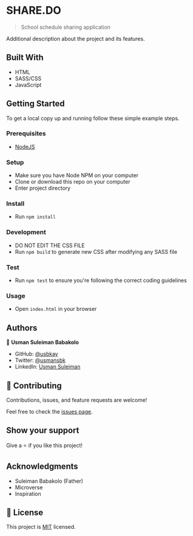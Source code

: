 # SHARE.DO

> School schedule sharing application

<!-- ![screenshot](./app_screenshot.png) -->

Additional description about the project and its features.

## Built With

- HTML
- SASS/CSS
- JavaScript

<!-- ## Live Demo

[Live Demo Link](https://livedemo.com) -->

## Getting Started

To get a local copy up and running follow these simple example steps.

### Prerequisites

- [NodeJS](https://nodejs.org/en/)

### Setup

- Make sure you have Node NPM on your computer
- Clone or download this repo on your computer
- Enter project directory

### Install

- Run `npm install`

### Development

- DO NOT EDIT THE CSS FILE
- Run `npm build` to generate new CSS after modifying any SASS file

### Test

- Run `npm test` to ensure you're following the correct coding guidelines

### Usage

- Open `index.html` in your browser

## Authors

👤 **Usman Suleiman Babakolo**

- GitHub: [@usbkay](https://github.com/usbkay)
- Twitter: [@usmansbk](https://twitter.com/usmansbk)
- LinkedIn: [Usman Suleiman](https://www.linkedin.com/in/usman-suleiman-82b444140/)

## 🤝 Contributing

Contributions, issues, and feature requests are welcome!

Feel free to check the [issues page](../../issues/).

## Show your support

Give a ⭐️ if you like this project!

## Acknowledgments

- Suleiman Babakolo (Father)
- Microverse
- Inspiration

## 📝 License

This project is [MIT](./MIT.md) licensed.
